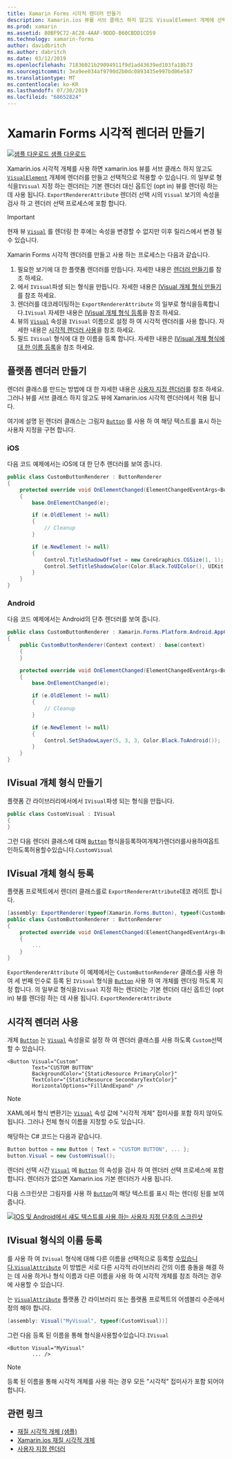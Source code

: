 ```yaml
---
title: Xamarin Forms 시각적 렌더러 만들기
description: Xamarin.ios 뷰를 서브 클래스 하지 않고도 VisualElement 개체에 선택적으로 적용할 Xamarin Forms 시각적 개체를 만듭니다.
ms.prod: xamarin
ms.assetid: 80BF9C72-AC28-4AAF-9DDD-B60CBDD1CD59
ms.technology: xamarin-forms
author: davidbritch
ms.author: dabritch
ms.date: 03/12/2019
ms.openlocfilehash: 71836021b29094911f9d1ad43639ed103fa18b73
ms.sourcegitcommit: 3ea9ee034af9790d2b0dc0893435e997bd06e587
ms.translationtype: MT
ms.contentlocale: ko-KR
ms.lasthandoff: 07/30/2019
ms.locfileid: "68652824"
---
```

# <a name="create-a-xamarinforms-visual-renderer"></a>Xamarin Forms 시각적 렌더러 만들기

[![샘플 다운로드](~/media/shared/download.png) 샘플 다운로드](https://docs.microsoft.com/samples/xamarin/xamarin-forms-samples/userinterface-visualdemos)

Xamarin.ios 시각적 개체를 사용 하면 xamarin.ios 뷰를 서브 클래스 하지 않고도 [`VisualElement`](xref:Xamarin.Forms.VisualElement) 개체에 렌더러를 만들고 선택적으로 적용할 수 있습니다. 의 일부로 형식을`IVisual` 지정 하는 렌더러는 기본 렌더러 대신 옵트인 (opt in) 뷰를 렌더링 하는 데 사용 됩니다. `ExportRendererAttribute` 렌더러 선택 시의 `Visual` 보기의 속성을 검사 하 고 렌더러 선택 프로세스에 포함 합니다.

> [!IMPORTANT]
> 현재 뷰 [`Visual`](xref:Xamarin.Forms.VisualElement.Visual) 를 렌더링 한 후에는 속성을 변경할 수 없지만 이후 릴리스에서 변경 될 수 있습니다.

Xamarin Forms 시각적 렌더러를 만들고 사용 하는 프로세스는 다음과 같습니다.

1. 필요한 보기에 대 한 플랫폼 렌더러를 만듭니다. 자세한 내용은 [렌더러 만들기](#create-platform-renderers)를 참조 하세요.
1. 에서 `IVisual`파생 되는 형식을 만듭니다. 자세한 내용은 [IVisual 개체 형식 만들기](#create-an-ivisual-type)를 참조 하세요.
1. 렌더러를 데코레이팅하는 `ExportRendererAttribute` 의 일부로 형식을등록합니다.`IVisual` 자세한 내용은 [IVisual 개체 형식 등록](#register-the-ivisual-type)을 참조 하세요.
1. 뷰의 [`Visual`](xref:Xamarin.Forms.VisualElement.Visual) 속성을 `IVisual` 이름으로 설정 하 여 시각적 렌더러를 사용 합니다. 자세한 내용은 [시각적 렌더러 사용](#consume-the-visual-renderer)을 참조 하세요.
1. 필드 `IVisual` 형식에 대 한 이름을 등록 합니다. 자세한 내용은 [IVisual 개체 형식에 대 한 이름 등록](#register-a-name-for-the-ivisual-type)을 참조 하세요.

## <a name="create-platform-renderers"></a>플랫폼 렌더러 만들기

렌더러 클래스를 만드는 방법에 대 한 자세한 내용은 [사용자 지정 렌더러](~/xamarin-forms/app-fundamentals/custom-renderer/index.md)를 참조 하세요. 그러나 뷰를 서브 클래스 하지 않고도 뷰에 Xamarin.ios 시각적 렌더러에서 적용 됩니다.

여기에 설명 된 렌더러 클래스는 그림자 [`Button`](xref:Xamarin.Forms.Button) 를 사용 하 여 해당 텍스트를 표시 하는 사용자 지정을 구현 합니다.

### <a name="ios"></a>iOS

다음 코드 예제에서는 iOS에 대 한 단추 렌더러를 보여 줍니다.

```csharp
public class CustomButtonRenderer : ButtonRenderer
{
    protected override void OnElementChanged(ElementChangedEventArgs<Button> e)
    {
        base.OnElementChanged(e);

        if (e.OldElement != null)
        {
            // Cleanup
        }

        if (e.NewElement != null)
        {
            Control.TitleShadowOffset = new CoreGraphics.CGSize(1, 1);
            Control.SetTitleShadowColor(Color.Black.ToUIColor(), UIKit.UIControlState.Normal);
        }
    }
}
```

### <a name="android"></a>Android

다음 코드 예제에서는 Android의 단추 렌더러를 보여 줍니다.

```csharp
public class CustomButtonRenderer : Xamarin.Forms.Platform.Android.AppCompat.ButtonRenderer
{
    public CustomButtonRenderer(Context context) : base(context)
    {
    }

    protected override void OnElementChanged(ElementChangedEventArgs<Button> e)
    {
        base.OnElementChanged(e);

        if (e.OldElement != null)
        {
            // Cleanup
        }

        if (e.NewElement != null)
        {
            Control.SetShadowLayer(5, 3, 3, Color.Black.ToAndroid());
        }
    }
}
```

## <a name="create-an-ivisual-type"></a>IVisual 개체 형식 만들기

플랫폼 간 라이브러리에서에서 `IVisual`파생 되는 형식을 만듭니다.

```csharp
public class CustomVisual : IVisual
{
}
```

그런 다음 렌더러 클래스에 대해 [`Button`](xref:Xamarin.Forms.Button) 형식을등록하여개체가렌더러를사용하여옵트인하도록허용할수있습니다.`CustomVisual`

## <a name="register-the-ivisual-type"></a>IVisual 개체 형식 등록

플랫폼 프로젝트에서 렌더러 클래스를로 `ExportRendererAttribute`데코 레이트 합니다.

```csharp
[assembly: ExportRenderer(typeof(Xamarin.Forms.Button), typeof(CustomButtonRenderer), new[] { typeof(CustomVisual) })]
public class CustomButtonRenderer : ButtonRenderer
{
    protected override void OnElementChanged(ElementChangedEventArgs<Button> e)
    {
        ...
    }
}
```

`ExportRendererAttribute` 이 예제에서는 `CustomButtonRenderer` 클래스를 사용 하 여 세 번째 인수로 등록 된 `IVisual` 형식을 [`Button`](xref:Xamarin.Forms.Button) 사용 하 여 개체를 렌더링 하도록 지정 합니다. 의 일부로 형식을`IVisual` 지정 하는 렌더러는 기본 렌더러 대신 옵트인 (opt in) 뷰를 렌더링 하는 데 사용 됩니다. `ExportRendererAttribute`

## <a name="consume-the-visual-renderer"></a>시각적 렌더러 사용

개체 [`Button`](xref:Xamarin.Forms.Button) 는 [`Visual`](xref:Xamarin.Forms.VisualElement.Visual) 속성을로 설정 하 여 렌더러 클래스를 사용 하도록 `Custom`선택할 수 있습니다.

```xaml
<Button Visual="Custom"
        Text="CUSTOM BUTTON"
        BackgroundColor="{StaticResource PrimaryColor}"
        TextColor="{StaticResource SecondaryTextColor}"
        HorizontalOptions="FillAndExpand" />
```

> [!NOTE]
> XAML에서 형식 변환기는 [`Visual`](xref:Xamarin.Forms.VisualElement.Visual) 속성 값에 "시각적 개체" 접미사를 포함 하지 않아도 됩니다. 그러나 전체 형식 이름을 지정할 수도 있습니다.

해당하는 C# 코드는 다음과 같습니다.

```csharp
Button button = new Button { Text = "CUSTOM BUTTON", ... };
button.Visual = new CustomVisual();
```

렌더러 선택 시간 [`Visual`](xref:Xamarin.Forms.VisualElement.Visual) 에 [`Button`](xref:Xamarin.Forms.Button) 의 속성을 검사 하 여 렌더러 선택 프로세스에 포함 합니다. 렌더러가 없으면 Xamarin.ios 기본 렌더러가 사용 됩니다.

다음 스크린샷은 그림자를 사용 하 [`Button`](xref:Xamarin.Forms.Button)여 해당 텍스트를 표시 하는 렌더링 된를 보여 줍니다.

[![IOS 및 Android에서 섀도 텍스트를 사용 하는 사용자 지정 단추의 스크린샷](material-visual-images/custom-button.png "그림자 텍스트가 있는 단추")](material-visual-images/custom-button-large.png#lightbox)

## <a name="register-a-name-for-the-ivisual-type"></a>IVisual 형식의 이름 등록

를 사용 하 여 `IVisual` 형식에 대해 다른 이름을 선택적으로 등록할 [수있습니다.`VisualAttribute`](xref:Xamarin.Forms.VisualAttribute) 이 방법은 서로 다른 시각적 라이브러리 간의 이름 충돌을 해결 하는 데 사용 하거나 형식 이름과 다른 이름을 사용 하 여 시각적 개체를 참조 하려는 경우에 사용할 수 있습니다.

는 [`VisualAttribute`](xref:Xamarin.Forms.VisualAttribute) 플랫폼 간 라이브러리 또는 플랫폼 프로젝트의 어셈블리 수준에서 정의 해야 합니다.

```csharp
[assembly: Visual("MyVisual", typeof(CustomVisual))]
```

그런 다음 등록 된 이름을 통해 형식을사용할수있습니다.`IVisual`

```xaml
<Button Visual="MyVisual"
        ... />
```

> [!NOTE]
> 등록 된 이름을 통해 시각적 개체를 사용 하는 경우 모든 "시각적" 접미사가 포함 되어야 합니다.

## <a name="related-links"></a>관련 링크

- [재질 시각적 개체 (샘플)](https://docs.microsoft.com/samples/xamarin/xamarin-forms-samples/userinterface-visualdemos)
- [Xamarin.ios 재질 시각적 개체](material-visual.md)
- [사용자 지정 렌더러](~/xamarin-forms/app-fundamentals/custom-renderer/index.md)
